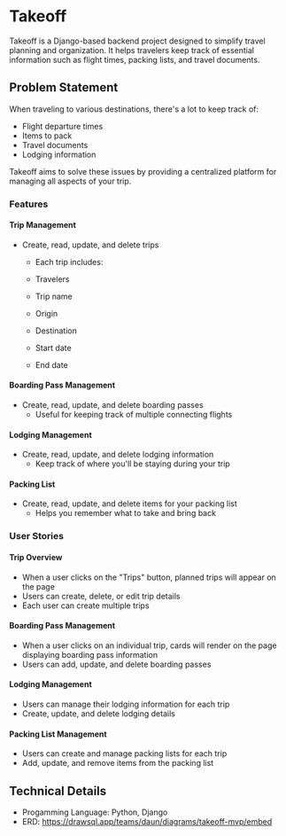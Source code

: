 # Takeoff
Takeoff is a Django-based backend project designed to simplify travel planning and organization. It helps travelers keep track of essential information such as flight times, packing lists, and travel documents.

## Problem Statement
When traveling to various destinations, there's a lot to keep track of:

- Flight departure times
- Items to pack
- Travel documents
- Lodging information

Takeoff aims to solve these issues by providing a centralized platform for managing all aspects of your trip.

### Features
#### Trip Management

- Create, read, update, and delete trips
  - Each trip includes:

  - Travelers
  - Trip name
  - Origin
  - Destination
  - Start date
  - End date



#### Boarding Pass Management

  - Create, read, update, and delete boarding passes
     - Useful for keeping track of multiple connecting flights

#### Lodging Management

- Create, read, update, and delete lodging information
  - Keep track of where you'll be staying during your trip

#### Packing List

- Create, read, update, and delete items for your packing list
  - Helps you remember what to take and bring back

### User Stories

#### Trip Overview

- When a user clicks on the "Trips" button, planned trips will appear on the page
- Users can create, delete, or edit trip details
- Each user can create multiple trips


#### Boarding Pass Management

- When a user clicks on an individual trip, cards will render on the page displaying boarding pass information
- Users can add, update, and delete boarding passes


#### Lodging Management

- Users can manage their lodging information for each trip
- Create, update, and delete lodging details


#### Packing List Management

- Users can create and manage packing lists for each trip
- Add, update, and remove items from the packing list



## Technical Details

- Progamming Language: Python, Django
- ERD: https://drawsql.app/teams/daun/diagrams/takeoff-mvp/embed
